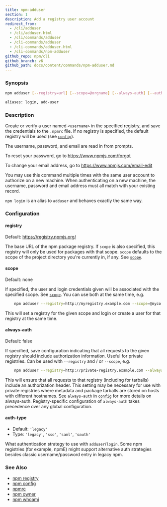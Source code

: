```yaml
---
title: npm-adduser
section: 1
description: Add a registry user account
redirect_from:
  - /cli/adduser
  - /cli/adduser.html
  - /cli/commands/adduser
  - /cli-commands/adduser
  - /cli-commands/adduser.html
  - /cli-commands/npm-adduser
github_repo: npm/cli
github_branch: v6
github_path: docs/content/commands/npm-adduser.md
---
```


### Synopsis

```bash
npm adduser [--registry=url] [--scope=@orgname] [--always-auth] [--auth-type=legacy]

aliases: login, add-user
```

### Description

Create or verify a user named `<username>` in the specified registry, and
save the credentials to the `.npmrc` file. If no registry is specified,
the default registry will be used (see [`config`](/cli/v6/using-npm/config)).

The username, password, and email are read in from prompts.

To reset your password, go to <https://www.npmjs.com/forgot>

To change your email address, go to <https://www.npmjs.com/email-edit>

You may use this command multiple times with the same user account to
authorize on a new machine.  When authenticating on a new machine,
the username, password and email address must all match with
your existing record.

`npm login` is an alias to `adduser` and behaves exactly the same way.

### Configuration

#### registry

Default: https://registry.npmjs.org/

The base URL of the npm package registry. If `scope` is also specified,
this registry will only be used for packages with that scope. `scope` defaults
to the scope of the project directory you're currently in, if any. See [`scope`](/cli/v6/using-npm/scope).

#### scope

Default: none

If specified, the user and login credentials given will be associated
with the specified scope. See [`scope`](/cli/v6/using-npm/scope). You can use both at the same time,
e.g.

```bash
    npm adduser --registry=http://myregistry.example.com --scope=@myco
```    

This will set a registry for the given scope and login or create a user for
that registry at the same time.

#### always-auth

Default: false

If specified, save configuration indicating that all requests to the given
registry should include authorization information. Useful for private
registries. Can be used with `--registry` and / or `--scope`, e.g.

```bash
    npm adduser --registry=http://private-registry.example.com --always-auth
```

This will ensure that all requests to that registry (including for tarballs)
include an authorization header. This setting may be necessary for use with
private registries where metadata and package tarballs are stored on hosts with
different hostnames. See `always-auth` in [`config`](/cli/v6/using-npm/config) for more details on always-auth. Registry-specific configuration of `always-auth` takes precedence over any global configuration.

#### auth-type

* Default: `'legacy'`
* Type: `'legacy'`, `'sso'`, `'saml'`, `'oauth'`

What authentication strategy to use with `adduser`/`login`. Some npm registries
(for example, npmE) might support alternative auth strategies besides classic
username/password entry in legacy npm.

### See Also

* [npm registry](/cli/v6/using-npm/registry)
* [npm config](/cli/v6/commands/npm-config)
* [npmrc](/cli/v6/configuring-npm/npmrc)
* [npm owner](/cli/v6/commands/npm-owner)
* [npm whoami](/cli/v6/commands/npm-whoami)
